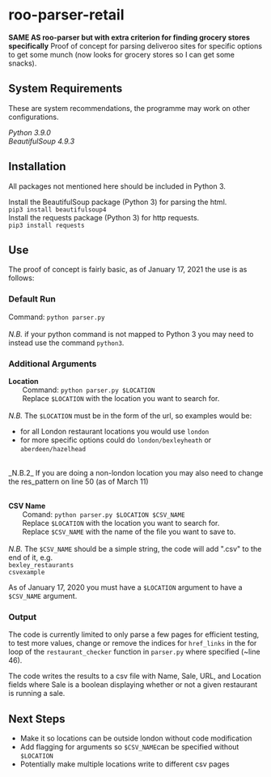 # roo-parser-retail
**SAME AS roo-parser but with extra criterion for finding grocery stores specifically**
Proof of concept for parsing deliveroo sites for specific options to get some munch (now looks for grocery stores so I can get some snacks).

## System Requirements
These are system recommendations, the programme may work on other configurations.</br>


_Python 3.9.0_</br>
_BeautifulSoup 4.9.3_

## Installation
All packages not mentioned here should be included in Python 3.</br>

Install the BeautifulSoup package (Python 3) for parsing the html.</br>
`pip3 install beautifulsoup4`
</br>
Install the requests package (Python 3) for http requests.</br>
`pip3 install requests`

## Use
The proof of concept is fairly basic, as of January 17, 2021 the use is as follows:

### Default Run
Command: `python parser.py` </br>
</br>
_N.B._ if your python command is not mapped to Python 3 you may
need to instead use the command `python3`.</br>

### Additional Arguments
**Location**</br>
&nbsp;&nbsp;&nbsp;&nbsp;&nbsp;&nbsp; Command: `python parser.py $LOCATION`</br>
&nbsp;&nbsp;&nbsp;&nbsp;&nbsp;&nbsp; Replace `$LOCATION` with the location you want to search for.</br>
</br>
_N.B._ The `$LOCATION` must be in the
form of the url, so examples would be:
* for all London restaurant locations you would use `london`
* for more specific options could do `london/bexleyheath` or `aberdeen/hazelhead`
</br>
_N.B.2_ If you are doing a non-london location you may also need to change the res_pattern on line 50 (as of March 11)
</br>
</br>

**CSV Name**</br>
&nbsp;&nbsp;&nbsp;&nbsp;&nbsp;&nbsp; Comand: `python parser.py $LOCATION $CSV_NAME`</br>
&nbsp;&nbsp;&nbsp;&nbsp;&nbsp;&nbsp; Replace `$LOCATION` with the location you want to search for.</br>
&nbsp;&nbsp;&nbsp;&nbsp;&nbsp;&nbsp; Replace `$CSV_NAME` with the name of the file you want to save to.</br>
</br>
_N.B._ The `$CSV_NAME` should be a simple string, the code will add ".csv" to
the end of it, e.g.
</br> `bexley_restaurants`
</br> `csvexample`
</br>

As of January 17, 2020 you must have a `$LOCATION` argument to have a
`$CSV_NAME` argument.

### Output
The code is currently limited to only parse a few pages for efficient testing,
to test more values, change or remove the indices for `href_links` in the for
loop of the `restaurant_checker` function in `parser.py` where specified 
(~line 46).
</br>

The code writes the results to a csv file with Name, Sale, URL, and Location 
fields where Sale is a boolean displaying whether or not a given restaurant is
running a sale. 

## Next Steps
* Make it so locations can be outside london without code modification
* Add flagging for arguments so `$CSV_NAME`can be specified without `$LOCATION`
* Potentially make multiple locations write to different csv pages
